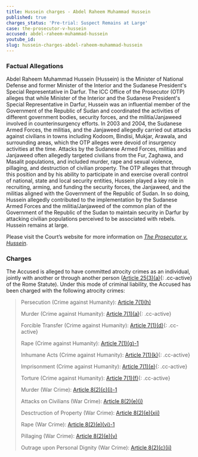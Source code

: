 ```yaml
---
title: Hussein charges - Abdel Raheem Muhammad Hussein
published: true
charges_status: 'Pre-trial: Suspect Remains at Large'
case: the-prosecutor-v-hussein
accused: abdel-raheem-muhammad-hussein
youtube_id:
slug: hussein-charges-abdel-raheem-muhammad-hussein
---
```



### Factual Allegations

Abdel Raheem Muhammad Hussein (Hussein) is the Minister of National Defense and former Minister of the Interior and the Sudanese President's Special Representative in Darfur. The ICC Office of the Prosecutor (OTP) alleges that while Minister of the Interior and the Sudanese President's Special Representative in Darfur, Hussein was an influential member of the Government of the Republic of Sudan and coordinated the activities of different government bodies, security forces, and the militia/Janjaweed involved in counterinsurgency efforts. In 2003 and 2004, the Sudanese Armed Forces, the militias, and the Janjaweed allegedly carried out attacks against civilians in towns including Kodoom, Bindisi, Mukjar, Arawala, and surrounding areas, which the OTP alleges were devoid of insurgency activities at the time. Attacks by the Sudanese Armed Forces, militias and Janjaweed often allegedly targeted civilians from the Fur, Zaghawa, and Masalit populations, and included murder, rape and sexual violence, pillaging, and destruction of civilian property. The OTP alleges that through this position and by his ability to participate in and exercise overall control of national, state and local security entities, Hussein played a key role in recruiting, arming, and funding the security forces, the Janjaweed, and the militias aligned with the Government of the Republic of Sudan. In so doing, Hussein allegedly contributed to the implementation by the Sudanese Armed Forces and the militia/Janjaweed of the common plan of the Government of the Republic of the Sudan to maintain security in Darfur by attacking civilian populations perceived to be associated with rebels. Hussein remains at large.

Please visit the Court’s website for more information on *[The Prosecutor v. Hussein](https://www.icc-cpi.int/darfur/hussein)*.

### Charges

The Accused is alleged to have committed atrocity crimes as an individual, jointly with another or through another person ([Article 25(3)(a)](){: .cc-active} of the Rome Statute). Under this mode of criminal liability, the Accused has been charged with the following atrocity crimes:

> Persecution (Crime against Humanity):&nbsp;[Article 7(1)(h)](http://www.casematrixnetwork.org/cmn-knowledge-hub/klamberg-commentary/elements-of-crime/#c2298)
>
>
> Murder (Crime against Humanity):&nbsp;[Article 7(1)(a)](){: .cc-active}
>
>
> Forcible Transfer (Crime against Humanity):&nbsp;[Article 7(1)(d)](){: .cc-active}
>
>
> Rape (Crime against Humanity):&nbsp;[Article 7(1)(g)-1](http://www.casematrixnetwork.org/cmn-knowledge-hub/klamberg-commentary/elements-of-crime/#c2292)
>
>
> Inhumane Acts (Crime against Humanity):&nbsp;[Article 7(1)(k)](){: .cc-active}
>
>
> Imprisonment (Crime against Humanity):&nbsp;[Article 7(1)(e)](){: .cc-active}
>
>
> Torture (Crime against Humanity):&nbsp;[Article 7(1)(f)](){: .cc-active}
>
>
> Murder (War Crime):&nbsp;[Article 8(2)(c)(i)-1](http://www.casematrixnetwork.org/cmn-knowledge-hub/klamberg-commentary/elements-of-crime/#c2359)
>
>
> Attacks on Civilians (War Crime):&nbsp;[Article 8(2)(e)(i)](http://www.casematrixnetwork.org/cmn-knowledge-hub/klamberg-commentary/elements-of-crime/#c2367)
>
>
> Desctruction of Property (War Crime):&nbsp;[Article 8(2)(e)(xii)](http://www.casematrixnetwork.org/cmn-knowledge-hub/klamberg-commentary/elements-of-crime/#c2384)
>
>
> Rape (War Crime):&nbsp;[Article 8(2)(e)(vi)-1](http://www.casematrixnetwork.org/cmn-knowledge-hub/klamberg-commentary/elements-of-crime/#c2372)
>
>
> Pillaging (War Crime):&nbsp;[Article 8(2)(e)(v)](http://www.casematrixnetwork.org/cmn-knowledge-hub/klamberg-commentary/elements-of-crime/#c2371)
>
>
> Outrage upon Personal Dignity (War Crime):&nbsp;[Article 8(2)(c)(ii)](http://www.casematrixnetwork.org/cmn-knowledge-hub/klamberg-commentary/elements-of-crime/#c2363)
